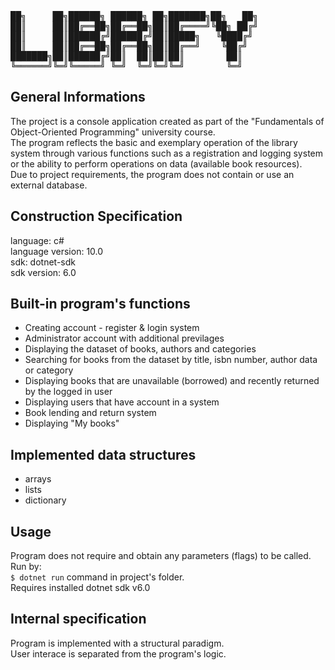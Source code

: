 <pre>
██╗     ██╗██████╗ ██████╗ ██╗███████╗██╗   ██╗ 
██║     ██║██╔══██╗██╔══██╗██║██╔════╝╚██╗ ██╔╝ 
██║     ██║██████╔╝██████╔╝██║█████╗   ╚████╔╝  
██║     ██║██╔══██╗██╔══██╗██║██╔══╝    ╚██╔╝ 
███████╗██║██████╔╝██║  ██║██║██║        ██║  
╚══════╝╚═╝╚═════╝ ╚═╝  ╚═╝╚═╝╚═╝        ╚═╝    
</pre>

## General Informations 

The project is a console application created as part of the "Fundamentals of Object-Oriented Programming" university course. <br/>The program reflects the basic and exemplary operation of the library system through various functions such as a registration and logging system or the ability to perform operations on data (available book resources). <br/>Due to project requirements, the program does not contain or use an external database.

## Construction Specification 
language: c# <br/>
language version: 10.0<br/>
sdk: dotnet-sdk<br/>
sdk version: 6.0<br/>

## Built-in program's functions 

<ul>
  <li>Creating account - register & login system</li>
  <li>Administrator account with additional previlages</li>
  <li>Displaying the dataset of books, authors and categories</li>
  <li>Searching for books from the dataset by title, isbn number, author data or category</li>
  <li>Displaying books that are unavailable (borrowed) and recently returned by the logged in user</li>
  <li>Displaying users that have account in a system </li>
  <li>Book lending and return system</li>
  <li>Displaying "My books" </li>
</ul>

## Implemented data structures 
<ul>
  <li>arrays</li>
  <li>lists</li>
  <li>dictionary</li>
</ul>

## Usage 

Program does not require and obtain any parameters (flags) to be called.<br/>
Run by: <br/>`$ dotnet run` command in project's folder.<br/>
Requires installed dotnet sdk v6.0

## Internal specification

Program is implemented with a structural paradigm.<br/>
User interace is separated from the program's logic.

